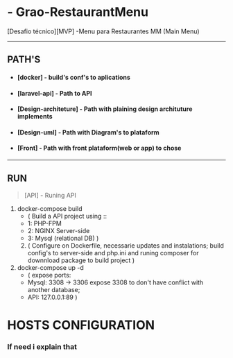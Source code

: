 # - Grao-RestaurantMenu

[Desafio técnico][MVP] -Menu para Restaurantes MM (Main Menu)

-----------------------
## PATH'S

  - #### [docker] - build's conf's to aplications 
  - #### [laravel-api] - Path to API
  - #### [Design-architeture] - Path with plaining design archituture implements
  - #### [Design-uml] - Path with Diagram's to plataform 
  - #### [Front] - Path with front plataform(web or app) to chose

-----------------------
## RUN
  > [API] - Runing API
1. docker-compose build
    - ( Build a API project using :: 
    - 1: PHP-FPM
    - 2: NGINX Server-side
    - 3: Mysql (relational DB) )
    2. ( Configure on Dockerfile, necessarie updates and instalations; build config's to server-side and php.ini
        and runing composer for downnload package to build project )
2. docker-compose up -d 
    - ( expose ports:
    - Mysql: 3308 -> 3306  expose 3308 to don't have conflict with another database;
    - API: 127.0.0.1:89 )
        
# HOSTS CONFIGURATION
  ### If need i explain that
